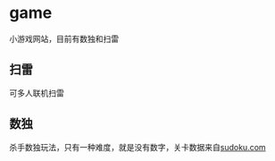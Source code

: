 # game

小游戏网站，目前有数独和扫雷

## 扫雷

可多人联机扫雷

## 数独

杀手数独玩法，只有一种难度，就是没有数字，关卡数据来自[sudoku.com](sudoku.com/zh)

